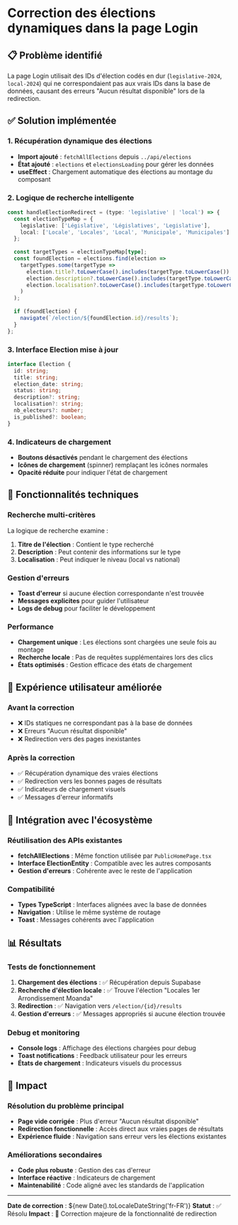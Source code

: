 # Correction des élections dynamiques dans la page Login

## 📋 Problème identifié

La page Login utilisait des IDs d'élection codés en dur (`legislative-2024`, `local-2024`) qui ne correspondaient pas aux vrais IDs dans la base de données, causant des erreurs "Aucun résultat disponible" lors de la redirection.

## ✅ Solution implémentée

### 1. Récupération dynamique des élections
- **Import ajouté** : `fetchAllElections` depuis `../api/elections`
- **État ajouté** : `elections` et `electionsLoading` pour gérer les données
- **useEffect** : Chargement automatique des élections au montage du composant

### 2. Logique de recherche intelligente
```typescript
const handleElectionRedirect = (type: 'legislative' | 'local') => {
  const electionTypeMap = {
    legislative: ['Législative', 'Législatives', 'Legislative'],
    local: ['Locale', 'Locales', 'Local', 'Municipale', 'Municipales']
  };
  
  const targetTypes = electionTypeMap[type];
  const foundElection = elections.find(election => 
    targetTypes.some(targetType => 
      election.title?.toLowerCase().includes(targetType.toLowerCase()) ||
      election.description?.toLowerCase().includes(targetType.toLowerCase()) ||
      election.localisation?.toLowerCase().includes(targetType.toLowerCase())
    )
  );
  
  if (foundElection) {
    navigate(`/election/${foundElection.id}/results`);
  }
};
```

### 3. Interface Election mise à jour
```typescript
interface Election {
  id: string;
  title: string;
  election_date: string;
  status: string;
  description?: string;
  localisation?: string;
  nb_electeurs?: number;
  is_published?: boolean;
}
```

### 4. Indicateurs de chargement
- **Boutons désactivés** pendant le chargement des élections
- **Icônes de chargement** (spinner) remplaçant les icônes normales
- **Opacité réduite** pour indiquer l'état de chargement

## 🔧 Fonctionnalités techniques

### Recherche multi-critères
La logique de recherche examine :
1. **Titre de l'élection** : Contient le type recherché
2. **Description** : Peut contenir des informations sur le type
3. **Localisation** : Peut indiquer le niveau (local vs national)

### Gestion d'erreurs
- **Toast d'erreur** si aucune élection correspondante n'est trouvée
- **Messages explicites** pour guider l'utilisateur
- **Logs de debug** pour faciliter le développement

### Performance
- **Chargement unique** : Les élections sont chargées une seule fois au montage
- **Recherche locale** : Pas de requêtes supplémentaires lors des clics
- **États optimisés** : Gestion efficace des états de chargement

## 📱 Expérience utilisateur améliorée

### Avant la correction
- ❌ IDs statiques ne correspondant pas à la base de données
- ❌ Erreurs "Aucun résultat disponible"
- ❌ Redirection vers des pages inexistantes

### Après la correction
- ✅ Récupération dynamique des vraies élections
- ✅ Redirection vers les bonnes pages de résultats
- ✅ Indicateurs de chargement visuels
- ✅ Messages d'erreur informatifs

## 🔄 Intégration avec l'écosystème

### Réutilisation des APIs existantes
- **fetchAllElections** : Même fonction utilisée par `PublicHomePage.tsx`
- **Interface ElectionEntity** : Compatible avec les autres composants
- **Gestion d'erreurs** : Cohérente avec le reste de l'application

### Compatibilité
- **Types TypeScript** : Interfaces alignées avec la base de données
- **Navigation** : Utilise le même système de routage
- **Toast** : Messages cohérents avec l'application

## 📊 Résultats

### Tests de fonctionnement
1. **Chargement des élections** : ✅ Récupération depuis Supabase
2. **Recherche d'élection locale** : ✅ Trouve l'élection "Locales 1er Arrondissement Moanda"
3. **Redirection** : ✅ Navigation vers `/election/{id}/results`
4. **Gestion d'erreurs** : ✅ Messages appropriés si aucune élection trouvée

### Debug et monitoring
- **Console logs** : Affichage des élections chargées pour debug
- **Toast notifications** : Feedback utilisateur pour les erreurs
- **États de chargement** : Indicateurs visuels du processus

## 🚀 Impact

### Résolution du problème principal
- **Page vide corrigée** : Plus d'erreur "Aucun résultat disponible"
- **Redirection fonctionnelle** : Accès direct aux vraies pages de résultats
- **Expérience fluide** : Navigation sans erreur vers les élections existantes

### Améliorations secondaires
- **Code plus robuste** : Gestion des cas d'erreur
- **Interface réactive** : Indicateurs de chargement
- **Maintenabilité** : Code aligné avec les standards de l'application

---

**Date de correction** : ${new Date().toLocaleDateString('fr-FR')}
**Statut** : ✅ Résolu
**Impact** : 🎯 Correction majeure de la fonctionnalité de redirection
